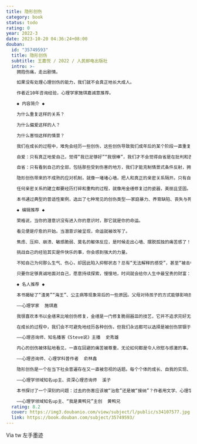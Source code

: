 ```yaml
---
title: 隐形创伤
category: book
status: todo
rating: 0
year: 2022-3
date: 2023-10-20 04:36:24+08:00
douban:
  id: "35749593"
  title: 隐形创伤
  subtitle: 王嘉悦 / 2022 / 人民邮电出版社
  intro: >-
    拥抱伤痛，走出剧情。

    如果没有处理心理创伤的能力，我们就不会真正地长大成人。

    作者近10年咨询经验，心理学家施琪嘉诚意推荐。

    ◆ 内容简介 ◆

    为什么重复这样的关系？

    为什么偏爱这样的人？

    为什么害怕这样的情景？

    我们在成长的过程中，难免会经历一些创伤，这些创伤导致我们成年后的某个阶段一直重复着痛苦的模式……只有自爱自省、理解创伤并不断自我调整，我们才有可能彻底疗愈自己。

    自爱：只有真正地爱自己，觉得“我已足够好”“我很棒”，我们才不会觉得自省是在批判和否定自己，才有勇气和力量去凝视隐形创伤。

    自省：只有看到自己的全部，包括那些受到伤害的地方，我们才能克制情景式条件反射，拥有自爱的能力，做出新的选择，不去重复隐形创伤。

    隐形创伤带来的不成熟的应对机制，就像一堵堵心墙，把人和真正的亲密关系隔开。只有自省和自爱，我们才能逐渐拆除心墙，建立真正的深度关系。

    任何亲密关系的建立都要经历打碎和重构的过程，就像用金缮修复过的瓷器，美丽且坚固。

    本书通过典型的普适性案例，选出了七种常见的创伤类型——家庭暴力、养育缺陷、丧失与死亡、疾病、关系情感匮乏、分化受阻、集体与权威适应障碍——来做主要讨论。希望大家可以慢慢理解，创伤是可以被重新审视的。人生不是排练好的剧目，而是一个不停重新认识自我的过程。只要不断做出新选择，你就能走出以自我创伤体验为中心的剧情，活出自由而强大的自己。

    ◆ 编辑推荐 ◆

    荣格说，当你的潜意识没有进入你的意识时，那它就是你的命运。

    看见便是疗愈的开始。当潜意识被呈现，命运就被改写了。

    焦虑、压抑、崩溃、敏感脆弱、莫名的躯体反应，是时候走出心墙、摆脱孤独的痛苦感了！

    挑战自己的经验其实是件快乐的事，你会感到强大的力量。

    不知自己为何那么生气、伤心，却因此陷入抑郁状态？总有“无法解释的感受”，甚至“被击中的感觉”？活在痛苦煎熬中，莫名其妙地崩溃、突如其来地悲伤？

    只要你足够真诚地面对自己，愿意持续探索，慢慢地，时间就会给你人生中最宝贵的财富：自省和自爱。

    ◆ 名人推荐 ◆

    本书揭秘了“渣男”“海王”、公主病等现象背后的一些原因。父母对待孩子的方式能够影响孩子的一生，遗憾的是，这种影响常常导致的结果是悲伤的一生，想疗愈自己和善待孩子，秘密可以在本书中找寻！

    ——心理学家  施琪嘉

    我很喜欢本书以金缮来比喻创伤修复，金缮是一门修复脆弱器皿的技艺，它并不追求完好无损，而是以金色修饰裂痕，让过去的损坏变成当下之美的一部分。

    在成长的过程中，我们会不可避免地经历各种创伤，但我们永远都可以选择是被创伤禁锢于痛苦当中，还是让其成为自己独特人生经历的一部分。这本书用浅显易懂的方式介绍了七种类型的创伤，帮你换个角度看问题，是人生金缮的入门好书。

    ——心理咨询师、知名播客《Steve说》主播  史秀雄

    内心的创伤被体贴地看见，一直在回避的痛苦被尊重，无论如何都是令人欣慰与感激的事。这本既专业又暖心的书做到了。

    ——心理咨询师、心理学科普作者  俞林鑫

    隐形创伤是一个在当下社会普遍存在又一直被忽视的话题。每个个体的成长、自我的实现、困境的挣扎都往往与创伤、重建有关。嘉悦作为一名资深专业的咨询师，凭借近10年的临床经验进行了深刻的心理科普。本书案例生动有趣，理论专业丰富，读起来酣畅淋漓又深入浅出。

    ——心理学领域知名up主、资深心理咨询师  溪子

    本书探讨了一个深刻的问题：过去的伤害应该被“治愈”还是被“接纳”？作者用文学、心理学的视角剖析了各种人际创伤的问题，在揭示人性复杂的同时，也指出了接纳自我的重要性。

    ——心理学领域知名up主、“我是黄鸭兄”主创  黄鸭兄
  rating: 8.2
  cover: https://img3.doubanio.com/view/subject/l/public/s34107577.jpg
  link: https://book.douban.com/subject/35749593/
---
```


Via tw 左手墨迹 
